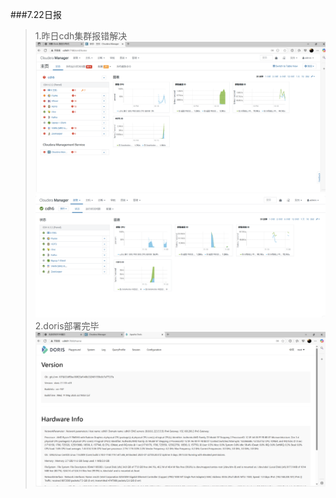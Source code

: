 ###7.22日报
>1.昨日cdh集群报错解决
>![img.png](imgs/7.22_1.png)
> ![img_2.png](imgs/7.22_3.png)
>2.doris部署完毕
> ![img_1.png](imgs/7.22_2.png)